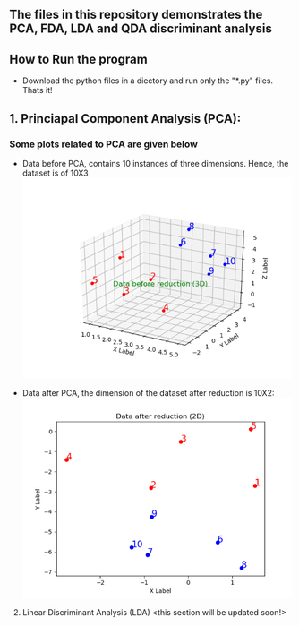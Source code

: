 ## The files in this repository demonstrates the PCA, FDA, LDA and QDA discriminant analysis
## How to Run the program
 - Download the python files in a diectory and run only the "*.py" files. Thats it!

## 1. Princiapal Component Analysis (PCA): 

### Some plots related to  PCA are given below

- Data before PCA, contains 10 instances of three dimensions. Hence, the dataset is of 10X3
![PCA_3D]( https://github.com/Bismillah-Jan/Diminsionality_reduction_ML/blob/main/PCA_3D.png)

- Data after PCA, the dimension of the dataset after reduction is 10X2:
 ![PCA_2D](https://github.com/Bismillah-Jan/Diminsionality_reduction_ML/blob/main/PCA_2D.png)

2. Linear Discriminant Analysis (LDA) <this section will be updated soon!> 

